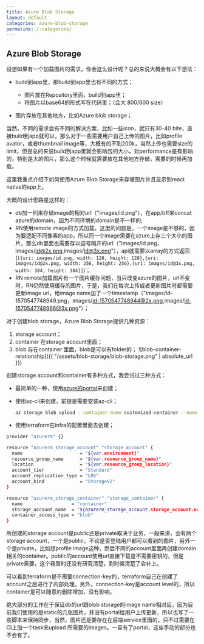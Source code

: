 ```yaml
---
title: Azure Blob Storage
layout: default
categories: azure-blob-storage
permalink: /:categories/
---
```


## Azure Blob Storage

设想如果有一个加载图片的需求，你会这么设计呢？总的来说大概会有以下想法：

- build到app里，那build到app里也有不同的方式；
  - 图片放在Repository里面，build到app里；
  - 将图片以base64的形式写在代码里；（会大 800/600 size）

- 图片存放在其他地方，比如Azure blob storage；

当然，不同的需求会有不同的解决方案，比如一些icon，就只有30-40 bite，直接build到app就可以，那么对于一些需要用户自己上传的图片，比如profile avator，或者thumbnail image等，大概有的不到200k，当然上传也需要size的limit，但是总的来说build到app里就会影响包的大小，对performance是有影响的，特别是大的图片，那么这个时候就需要放在其他地方存储，需要的时候再加载。

这里我重点介绍下如何使用Azure Blob Storage来存储图片并且显示到react native的app上。

大概的设计思路是这样的：

- db加一列来存储image的相对url（"images/id.png"），在app/bff来concat azure的domain，因为不同环境的domain是不一样的;
- RN使用remote image的方式加载，这里的问题是，一个image是不够的，因为要适配不同像素的app，所以同一个image需要在azure上存三个大小的图片，那么db里面也需要存以逗号隔开的url（"images/id.png，images/id@2x.png,images/id@3x.png"），api就需要以array的方式返回(`[{uri: images/id.png, width: 128, height: 128},{uri: images/id@2x.png, width: 256, height: 256},{uri: images/id@3x.png, width: 384, height: 384}]`)；
- RN remote加载图片有一个图片缓存问题，当只改变azure的图片，url不变时，RN仍然使用缓存的图片，于是，我们在每次上传或者更新图片时都需要更新image url，给image name加了一个timestamp（"images/id-1570547748949.png，images/id-1570547748944@2x.png,images/id-1570547748966@3x.png"）；

对于创建blob storage，Azure Blob Storage提供几种资源：

1. storage account；
2. container 在storage account里面；
3. blob 存在container 里面，blob是可以有folder的；
![blob-container-relationship]({{ "/assets/blob-storage/blob-storage.png" | absolute_url }})

创建storage account和container有多种方式，我尝试过三种方式：

- 最简单的一种，使用[azure的portal](https://portal.azure.com/)来创建；
- 使用az-cli来创建，前提是需要安装az-cli；

  ```bash
  az storage blob upload --container-name customized-container --name "images/$(basename "$entry")" --file "$entry" --connection-string "${CONNECTION_STRING}"
  ```

- 使用terraform在infra的配置里面去创建；

```bash
provider "azurerm" {}

resource "azurerm_storage_account" "storage_account" {
  name                     = "${var.environment}"
  resource_group_name      = "${var.resource_group_name}"
  location                 = "${var.resource_group_location}"
  account_tier             = "Standard"
  account_replication_type = "LRS"
  account_kind             = "StorageV2"
}

resource "azurerm_storage_container" "storage_container" {
  name                  = "container"
  storage_account_name  = "${azurerm_storage_account.storage_account.name}"
  container_access_type = "blob"
}

```

所创建的storage account是public还是private取决于业务，一般来讲，会有两个storage account，一个是public，不论是否登陆用户都可以看到的图片，另外一个是private，比如想profile image这种，然后不同的account里面再创建domain相关的container。public的account使用url直接下载是不需要密钥的，但是private需要，这个我暂时还没有研究清楚，到时候清楚了会补上。

可以看到terraform是不需要connection-key的，terraform自己在创建了account之后进行了内部处理。另外，connection-key是account level的，所以container是可以随意的删除增加，没有影响。

绝大部分的工作在于保证db的url跟blob storage的image name相对应，因为目前我们使用的是static的几张图片，并没有portal给用户上传更新，所以也写了一些脚本来保持同步，当然，图片还是要存在在后端service里面的，只不过需要在CI上加一个task来upload 所需要的images。一旦有了portal，这些手动的部分也不会有了。
